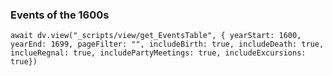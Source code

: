 ### Events of the 1600s

```dataviewjs
await dv.view("_scripts/view/get_EventsTable", { yearStart: 1600, yearEnd: 1699, pageFilter: "", includeBirth: true, includeDeath: true, inclueRegnal: true, includePartyMeetings: true, includeExcursions: true})
```
